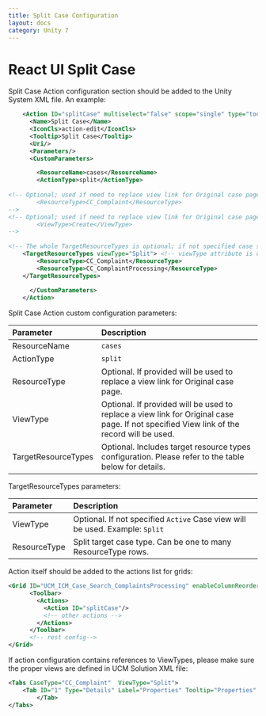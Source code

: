 ```yaml
---
title: Split Case Configuration
layout: docs
category: Unity 7
---
```


# React UI Split Case

Split Case Action configuration section should be added to the Unity System XML file. An example:
 
```xml
    <Action ID="splitCase" multiselect="false" scope="single" type="toolbar">
      <Name>Split Case</Name>
      <IconCls>action-edit</IconCls>
      <Tooltip>Split Case</Tooltip>
      <Uri/>
      <Parameters/>
      <CustomParameters>

        <ResourceName>cases</ResourceName>
        <ActionType>split</ActionType>
		
<!-- Optional; used if need to replace view link for Original case page
        <ResourceType>CC_Complaint</ResourceType>
-->
<!-- Optional; used if need to replace view link for Original case page. If not specified View link from record will be used 
        <ViewType>Create</ViewType>
-->
 
<!-- The whole TargetResourceTypes is optional; if not specified case split page uses original case type/view -->
	<TargetResourceTypes viewType="Split"> <!-- viewType attribute is optional; if not specified Active Case view will be used -->
		<ResourceType>CC_Complaint</ResourceType>
		<ResourceType>CC_ComplaintProcessing</ResourceType>
	</TargetResourceTypes>
 
      </CustomParameters>
    </Action>
```

Split Case Action custom configuration parameters:

| Parameter          | Description |
|:-------------------|:------------|
|ResourceName        | `cases`     |
|ActionType          | `split`     |
|ResourceType        | Optional. If provided will be used to replace a view link for Original case page. |
|ViewType            | Optional. If provided will be used to replace a view link for Original case page. If not specified View link of the record will be used. |
|TargetResourceTypes | Optional. Includes target resource types configuration. Please refer to the table below for details. |

TargetResourceTypes parameters:

| Parameter   | Description |
|:------------|:------------|
|ViewType     | Optional. If not specified `Active` Case view will be used. Example: `Split` |
|ResourceType | Split target case type. Can be one to many ResourceType rows. |

Action itself should be added to the actions list for grids:
  
```xml
<Grid ID="UCM_ICM_Case_Search_ComplaintsProcessing" enableColumnReorder="false" groupSearchResults="false">
      <Toolbar>
        <Actions>
          <Action ID="splitCase"/>
          <!-- other actions -->
        </Actions>
      </Toolbar>
      <!-- rest config-->
</Grid>        
```

If action configuration contains references to ViewTypes, please make sure the proper views are defined in UCM Solution XML file:
```xml
<Tabs CaseType="CC_Complaint"  ViewType="Split">
    <Tab ID="1" Type="Details" Label="Properties" Tooltip="Properties" FieldSet="CaseReview">
        </Tab>
</Tabs>
```

